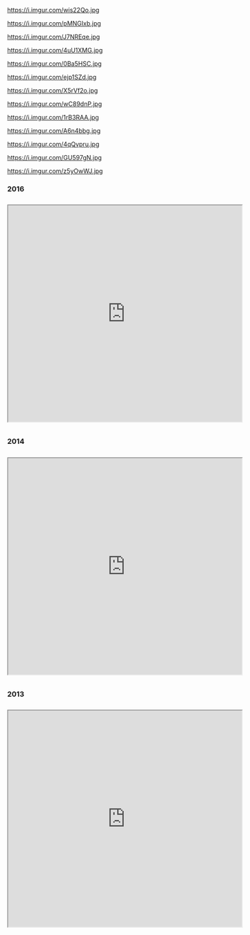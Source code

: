 ---
---

https://i.imgur.com/wis22Qo.jpg

https://i.imgur.com/pMNGIxb.jpg

https://i.imgur.com/J7NREqe.jpg

https://i.imgur.com/4uU1XMG.jpg

https://i.imgur.com/0Ba5HSC.jpg

https://i.imgur.com/ejp1SZd.jpg

https://i.imgur.com/X5rVf2o.jpg

https://i.imgur.com/wC89dnP.jpg

https://i.imgur.com/1rB3RAA.jpg

https://i.imgur.com/A6n4bbg.jpg

https://i.imgur.com/4qQvpru.jpg

https://i.imgur.com/GU597gN.jpg

https://i.imgur.com/z5yOwWJ.jpg

### 2016

<iframe allowfullscreen="true" mozallowfullscreen="true" webkitallowfullscreen="true" class="imgur-embed-iframe-pub imgur-embed-iframe-pub-a-3PMjB-true-540" scrolling="no" src="http://imgur.com/a/3PMjB/embed?pub=true&amp;ref=http%3A%2F%2Fmtutriangle.org%2Fpi-mile%2F&amp;w=540" id="imgur-embed-iframe-pub-a-3PMjB" style="height: 500px; width: 540px; margin: 10px 0px; padding: 0px;"></iframe>

### 2014

<iframe allowfullscreen="true" mozallowfullscreen="true" webkitallowfullscreen="true" class="imgur-embed-iframe-pub imgur-embed-iframe-pub-a-FCwHy-true-540" scrolling="no" src="http://imgur.com/a/FCwHy/embed?pub=true&amp;ref=http%3A%2F%2Fmtutriangle.org%2Fpi-mile%2F&amp;w=540" id="imgur-embed-iframe-pub-a-FCwHy" style="height: 500px; width: 540px; margin: 10px 0px; padding: 0px;"></iframe>

### 2013

<iframe allowfullscreen="true" mozallowfullscreen="true" webkitallowfullscreen="true" class="imgur-embed-iframe-pub imgur-embed-iframe-pub-a-rOyBG-true-540" scrolling="no" src="http://imgur.com/a/rOyBG/embed?pub=true&amp;ref=http%3A%2F%2Fmtutriangle.org%2Fpi-mile%2F&amp;w=540" id="imgur-embed-iframe-pub-a-rOyBG" style="height: 500px; width: 540px; margin: 10px 0px; padding: 0px;"></iframe>
